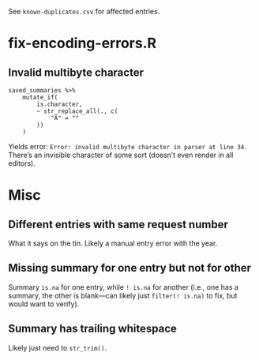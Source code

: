 See `known-duplicates.csv` for affected entries.

# fix-encoding-errors.R

## Invalid multibyte character

```
saved_summaries %>%
    mutate_if(
        is.character,
        ~ str_replace_all(., c(
            "Â­" = "­"
        ))
    )
```

Yields error: `Error: invalid multibyte character in parser at line 34`. There’s an invisible character of some sort (doesn’t even render in all editors).



# Misc

## Different entries with same request number

What it says on the tin. Likely a manual entry error with the year.

## Missing summary for one entry but not for other

Summary `is.na` for one entry, while `! is.na` for another (i.e., one has a summary, the other is blank—can likely just `filter(! is.na)` to fix, but would want to verify).

## Summary has trailing whitespace

Likely just need to `str_trim()`.
